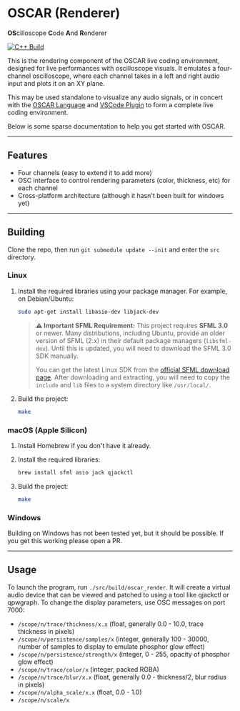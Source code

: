 # OSCAR (Renderer)
**OS**cilloscope **C**ode **A**nd **R**enderer

[![C++ Build](https://github.com/azzeloof/oscar-render/actions/workflows/c-cpp.yml/badge.svg)](https://github.com/azzeloof/oscar-render/actions/workflows/c-cpp.yml)

This is the rendering component of the OSCAR live coding environment, designed for live performances with oscilloscope visuals. It emulates a four-channel oscilloscope, where each channel takes in a left and right audio input and plots it on an XY plane.

This may be used standalone to visualize any audio signals, or in concert with the [OSCAR Language](https://github.com/azzeloof/oscar-language) and [VSCode Plugin](https://github.com/azzeloof/oscar-vscode) to form a complete live coding environment.

Below is some sparse documentation to help you get started with OSCAR.

---
## Features
- Four channels (easy to extend it to add more)
- OSC interface to control rendering parameters (color, thickness, etc) for each channel
- Cross-platform architecture (although it hasn't been built for windows yet)

---
## Building
Clone the repo, then run `git submodule update --init` and enter the `src` directory.

### Linux

1.  Install the required libraries using your package manager. For example, on Debian/Ubuntu:

    ```bash
    sudo apt-get install libasio-dev libjack-dev
    ```
    > **⚠️ Important SFML Requirement:** This project requires **SFML 3.0** or newer. Many distributions, including Ubuntu, provide an older version of SFML (2.x) in their default package managers (`libsfml-dev`). Until this is updated, you will need to download the SFML 3.0 SDK manually.
    >
    > You can get the latest Linux SDK from the [official SFML download page](https://www.sfml-dev.org/download/sfml/3.0.0/). After downloading and extracting, you will need to copy the `include` and `lib` files to a system directory like `/usr/local/`.

2.  Build the project:

    ```bash
    make
    ```

### macOS (Apple Silicon)

1.  Install Homebrew if you don't have it already.
2.  Install the required libraries:

    ```bash
    brew install sfml asio jack qjackctl
    ```

3.  Build the project:

    ```bash
    make
    ```

### Windows

Building on Windows has not been tested yet, but it should be possible. If you get this working please open a PR.

---
## Usage

To launch the program, run `./src/build/oscar_render`. It will create a virtual audio device that can be viewed and patched to using a tool like qjackctl or qpwgraph. To change the display parameters, use OSC messages on port 7000:
 - `/scope/n/trace/thickness/x.x` (float, generally 0.0 - 10.0, trace thickness in pixels)
 - `/scope/n/persistence/samples/x` (integer, generally 100 - 30000, number of samples to display to emulate phosphor glow effect)
 - `/scope/n/persistence/strength/x` (integer, 0 - 255, opacity of phosphor glow effect)
 - `/scope/n/trace/color/x` (integer, packed RGBA)
 - `/scope/n/trace/blur/x.x` (float, generally 0.0 - thickness/2, blur radius in pixels)
 - `/scope/n/alpha_scale/x.x` (float, 0.0 - 1.0)
 - `/scope/n/scale/x`
